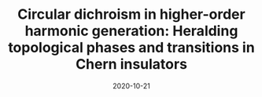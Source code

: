 ---
title: "Circular dichroism in higher-order harmonic generation: Heralding topological phases and transitions in Chern insulators"
collection: publications
permalink: " /publication/2020-10-21-Circular dichroism in higher-order harmonic generation: Heralding topological phases and transitions in Chern insulators"
date: 2020-10-21
venue: 'Phys. Rev. B'
paperurl: 'https://journals.aps.org/prb/abstract/10.1103/PhysRevB.102.134115'
citation: 'Alexis Chacón, Dasol Kim, Wei Zhu, Shane P. Kelly, Alexandre Dauphin, Emilio Pisanty, Andrew S. Maxwell, Antonio Picón, Marcelo F. Ciappina, Dong Eon Kim, Christopher Ticknor, Avadh Saxena, and Maciej Lewenstein Phys. Rev. B 102, 134115 (2020)'
---